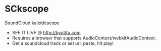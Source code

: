 SCkscope
=========

SoundCloud kaleidoscope

- SEE IT LIVE @ <a href="http://byutifu.com">http://byutifu.com</a>
- Requires a browser that supports AudioContext/webkitAudioContext.
- Get a soundcloud track or set url, paste, hit play!

